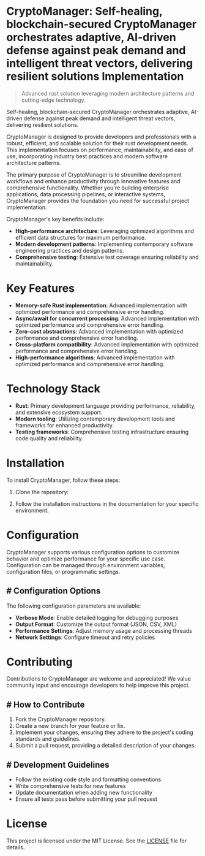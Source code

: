 <!-- fallback_CryptoManager_20251021104902_97196 -->

# CryptoManager: Self-healing, blockchain-secured CryptoManager orchestrates adaptive, AI-driven defense against peak demand and intelligent threat vectors, delivering resilient solutions Implementation
> Advanced rust solution leveraging modern architecture patterns and cutting-edge technology.

Self-healing, blockchain-secured CryptoManager orchestrates adaptive, AI-driven defense against peak demand and intelligent threat vectors, delivering resilient solutions.

CryptoManager is designed to provide developers and professionals with a robust, efficient, and scalable solution for their rust development needs. This implementation focuses on performance, maintainability, and ease of use, incorporating industry best practices and modern software architecture patterns.

The primary purpose of CryptoManager is to streamline development workflows and enhance productivity through innovative features and comprehensive functionality. Whether you're building enterprise applications, data processing pipelines, or interactive systems, CryptoManager provides the foundation you need for successful project implementation.

CryptoManager's key benefits include:

* **High-performance architecture**: Leveraging optimized algorithms and efficient data structures for maximum performance.
* **Modern development patterns**: Implementing contemporary software engineering practices and design patterns.
* **Comprehensive testing**: Extensive test coverage ensuring reliability and maintainability.

# Key Features

* **Memory-safe Rust implementation**: Advanced implementation with optimized performance and comprehensive error handling.
* **Async/await for concurrent processing**: Advanced implementation with optimized performance and comprehensive error handling.
* **Zero-cost abstractions**: Advanced implementation with optimized performance and comprehensive error handling.
* **Cross-platform compatibility**: Advanced implementation with optimized performance and comprehensive error handling.
* **High-performance algorithms**: Advanced implementation with optimized performance and comprehensive error handling.

# Technology Stack

* **Rust**: Primary development language providing performance, reliability, and extensive ecosystem support.
* **Modern tooling**: Utilizing contemporary development tools and frameworks for enhanced productivity.
* **Testing frameworks**: Comprehensive testing infrastructure ensuring code quality and reliability.

# Installation

To install CryptoManager, follow these steps:

1. Clone the repository:


2. Follow the installation instructions in the documentation for your specific environment.

# Configuration

CryptoManager supports various configuration options to customize behavior and optimize performance for your specific use case. Configuration can be managed through environment variables, configuration files, or programmatic settings.

## # Configuration Options

The following configuration parameters are available:

* **Verbose Mode**: Enable detailed logging for debugging purposes
* **Output Format**: Customize the output format (JSON, CSV, XML)
* **Performance Settings**: Adjust memory usage and processing threads
* **Network Settings**: Configure timeout and retry policies

# Contributing

Contributions to CryptoManager are welcome and appreciated! We value community input and encourage developers to help improve this project.

## # How to Contribute

1. Fork the CryptoManager repository.
2. Create a new branch for your feature or fix.
3. Implement your changes, ensuring they adhere to the project's coding standards and guidelines.
4. Submit a pull request, providing a detailed description of your changes.

## # Development Guidelines

* Follow the existing code style and formatting conventions
* Write comprehensive tests for new features
* Update documentation when adding new functionality
* Ensure all tests pass before submitting your pull request

# License

This project is licensed under the MIT License. See the [LICENSE](https://github.com/Lyche6666/CryptoManager/blob/main/LICENSE) file for details.
